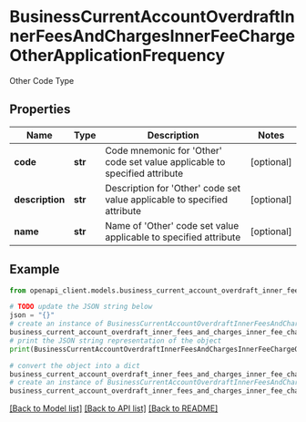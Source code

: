 # BusinessCurrentAccountOverdraftInnerFeesAndChargesInnerFeeChargeOtherApplicationFrequency

Other Code Type

## Properties

Name | Type | Description | Notes
------------ | ------------- | ------------- | -------------
**code** | **str** | Code mnemonic for &#39;Other&#39; code set value applicable to specified attribute | [optional] 
**description** | **str** | Description for &#39;Other&#39; code set value applicable to specified attribute | [optional] 
**name** | **str** | Name of &#39;Other&#39; code set value applicable to specified attribute | [optional] 

## Example

```python
from openapi_client.models.business_current_account_overdraft_inner_fees_and_charges_inner_fee_charge_other_application_frequency import BusinessCurrentAccountOverdraftInnerFeesAndChargesInnerFeeChargeOtherApplicationFrequency

# TODO update the JSON string below
json = "{}"
# create an instance of BusinessCurrentAccountOverdraftInnerFeesAndChargesInnerFeeChargeOtherApplicationFrequency from a JSON string
business_current_account_overdraft_inner_fees_and_charges_inner_fee_charge_other_application_frequency_instance = BusinessCurrentAccountOverdraftInnerFeesAndChargesInnerFeeChargeOtherApplicationFrequency.from_json(json)
# print the JSON string representation of the object
print(BusinessCurrentAccountOverdraftInnerFeesAndChargesInnerFeeChargeOtherApplicationFrequency.to_json())

# convert the object into a dict
business_current_account_overdraft_inner_fees_and_charges_inner_fee_charge_other_application_frequency_dict = business_current_account_overdraft_inner_fees_and_charges_inner_fee_charge_other_application_frequency_instance.to_dict()
# create an instance of BusinessCurrentAccountOverdraftInnerFeesAndChargesInnerFeeChargeOtherApplicationFrequency from a dict
business_current_account_overdraft_inner_fees_and_charges_inner_fee_charge_other_application_frequency_from_dict = BusinessCurrentAccountOverdraftInnerFeesAndChargesInnerFeeChargeOtherApplicationFrequency.from_dict(business_current_account_overdraft_inner_fees_and_charges_inner_fee_charge_other_application_frequency_dict)
```
[[Back to Model list]](../README.md#documentation-for-models) [[Back to API list]](../README.md#documentation-for-api-endpoints) [[Back to README]](../README.md)


